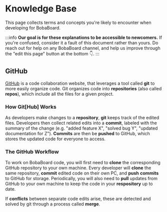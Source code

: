 # Knowledge Base

This page collects terms and concepts you're likely to encounter when developing for BobaBoard.

:::info
**Our goal is for these explanations to be accessible to newcomers.** If you're confused, consider it
a fault of this document rather than yours. Do reach out for help on any BobaBoard channel, and help us
improve through the "edit this page" button at the bottom 👇.
:::

## GitHub

[GitHub](https://github.com/) is a code collaboration website, that leverages a tool called **git** to more easily organize code. Git organizes code into **repositories** (also called **repos**), which include all the files for a given project.

### How Git[Hub] Works

As developers make changes to a **repository**, **git** keeps track of the edited files. Developers then collect related edits into a **commit**, labeled with the summary of the change (e.g. "added feature X", "solved bug Y", "updated documentation for Z"). **Commits** are then be **pushed** to GitHub, which stores the updated code for everyone to access.

### The GitHub Workflow

To work on BobaBoard code, you will first need to **clone** the corresponding GitHub repository to your own machine. Every developer will **clone** the same repository, **commit** edited code on their own PC, and **push** **commits** to GitHub for storage. Periodically, you will also need to **pull** updates from GitHub to your own machine to keep the code in your **respository** up to date.

If **conflicts** between separate code edits arise, these are detected and solved by git through a process called **merge**.
